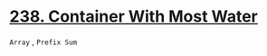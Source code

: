 # [238. Container With Most Water](https://leetcode.com/problems/container-with-most-water/)

```Array``` , ```Prefix Sum```
